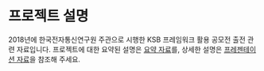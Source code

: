 # 프로젝트 설명
2018년에 한국전자통신연구원 주관으로 시행한 KSB 프레임워크 활용 공모전 출전 관련 자료입니다.
프로젝트에 대한 요약된 설명은 [요약 자료](./%EC%9A%94%EC%95%BD%20%EC%9E%90%EB%A3%8C.pdf)를, 상세한 설명은 [프레젠테이션 자료](%EC%83%81%EC%84%B8%20%EC%84%A4%EB%AA%85.pdf)을 참조해 주세요.
